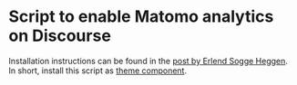 # Script to enable Matomo analytics on Discourse

Installation instructions can be found in the [post by Erlend Sogge Heggen](https://meta.discourse.org/t/script-to-enable-matomo-analytics-on-discourse/33090). In short, install this script as [theme component](https://meta.discourse.org/t/how-do-i-install-a-theme-or-theme-component/63682).
